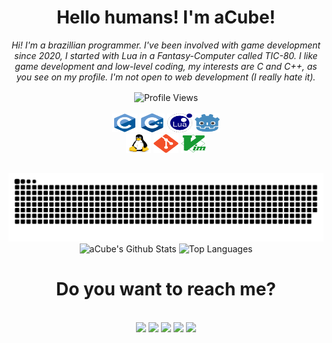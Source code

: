 <h1 align = "center"> Hello humans! I'm aCube!</h1>

<!-- Resume -->
<p align = "center"><em>
Hi! I'm a brazillian programmer. I've been involved with game development since 2020, I started with Lua in a Fantasy-Computer called TIC-80. I like game development and low-level coding, my interests are C and C++, as you see on my profile. I'm not open to web development (I really hate it).
</em></p>
<!-- Profile Views Counter -->
<div align = "center">
<img alt="Profile Views" align="center" src="https://komarev.com/ghpvc/?username=aCube1&style=flat-square">
</div>
<br>

<!-- Languages and Tools -->
<div align = "center" style = "display: inline_block">
	<img alt="C" width="40" height="30" src="https://raw.githubusercontent.com/devicons/devicon/master/icons/c/c-original.svg">
	<img alt="C++" width="40" height="30" src="https://raw.githubusercontent.com/devicons/devicon/master/icons/cplusplus/cplusplus-original.svg">
	<img alt="Lua" width="40" height="30" src="https://raw.githubusercontent.com/devicons/devicon/master/icons/lua/lua-original.svg">
	<img alt="Godot" width="40" height="30" src="https://raw.githubusercontent.com/devicons/devicon/master/icons/godot/godot-original.svg">
	<br>
	<img alt="linux" width="40" height="30" src="https://raw.githubusercontent.com/devicons/devicon/master/icons/linux/linux-original.svg">
	<img alt="git" width="40" height="30" src="https://raw.githubusercontent.com/devicons/devicon/master/icons/git/git-original.svg">
	<img alt="vim" width="40" height="30" src="https://raw.githubusercontent.com/devicons/devicon/master/icons/vim/vim-plain.svg">
</div>

<!-- Statistics -->
<div align="center">
	<h2></h2>
	<!-- Snake commits -->
	<img src="https://github.com/aCube1/aCube1/blob/output/github-contribution-grid-snake-dark.svg"/>
	<!-- Stats -->
	<a>
		<img alt="aCube's Github Stats" src="https://github-readme-stats-acube.vercel.app/api?username=aCube1&theme=transparent&hide_border=true&line_height=22&show_icons=true&count_private=true&include_all_commits=true"/>
		<img alt="Top Languages" src="https://github-readme-stats-acube.vercel.app/api/top-langs/?username=aCube1&theme=transparent&hide_border=true&layout=donut&card_width=300&langs_count=6&include_all_commits=true"/>
	</a>
</div>

<!-- Social Medias -->
<div align = "center">
<h1> Do you want to reach me? </h1>
<br>
<a target="_blank" href="https://t.me/aCubeOne"> <img src="https://img.shields.io/badge/Telegram-2CA5E0?style=for-the-badge&logo=telegram&logoColor=black"></a>
<a href="https://discord.com/users/558733225426550799"><img src="https://img.shields.io/badge/Discord-5865F2?style=for-the-badge&logo=discord&logoColor=black"></a>
<a target="_blank" href="https://www.linkedin.com/in/acube-567327253/"><img src="https://img.shields.io/badge/-LinkedIn-%230077B5?style=for-the-badge&logo=linkedin&logoColor=black"></a>
<a target="_blank" href="https://www.youtube.com/c/aCube_1"><img src="https://img.shields.io/badge/-Youtube-FF1212?style=for-the-badge&logo=youtube&logoColor=black"></a>
<a target="_blank" href="mailto:player559001@gmail.com"><img src="https://img.shields.io/badge/Gmail-D14836?style=for-the-badge&logo=gmail&logoColor=black"></a>
</div>
